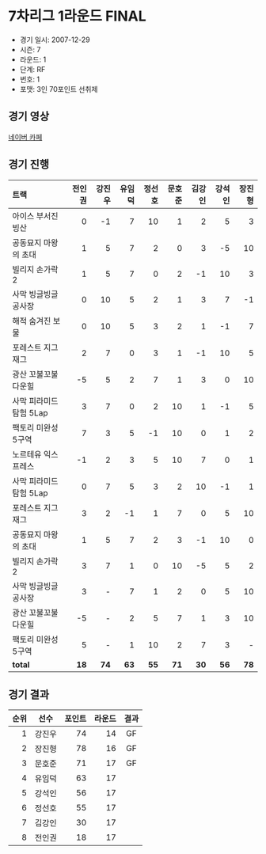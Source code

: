 # 7차리그 1라운드 FINAL

- 경기 일시: 2007-12-29
- 시즌: 7
- 라운드: 1
- 단계: RF
- 번호: 1
- 포맷: 3인 70포인트 선취제





## 경기 영상
[네이버 카페](https://cafe.naver.com/leaguekart/90)

## 경기 진행

| 트랙 | 전인권 | 강진우 | 유임덕 | 정선호 | 문호준 | 김강인 | 강석인 | 장진형 |
|:---|---:|---:|---:|---:|---:|---:|---:|---:|
| 아이스 부서진 빙산 | 0 | -1 | 7 | 10 | 1 | 2 | 5 | 3 |
| 공동묘지 마왕의 초대 | 1 | 5 | 7 | 2 | 0 | 3 | -5 | 10 |
| 빌리지 손가락 2 | 1 | 5 | 7 | 0 | 2 | -1 | 10 | 3 |
| 사막 빙글빙글 공사장 | 0 | 10 | 5 | 2 | 1 | 3 | 7 | -1 |
| 해적 숨겨진 보물 | 0 | 10 | 5 | 3 | 2 | 1 | -1 | 7 |
| 포레스트 지그재그 | 2 | 7 | 0 | 3 | 1 | -1 | 10 | 5 |
| 광산 꼬불꼬불 다운힐 | -5 | 5 | 2 | 7 | 1 | 3 | 0 | 10 |
| 사막 피라미드 탐험 5Lap | 3 | 7 | 0 | 2 | 10 | 1 | -1 | 5 |
| 팩토리 미완성 5구역 | 7 | 3 | 5 | -1 | 10 | 0 | 1 | 2 |
| 노르테유 익스프레스 | -1 | 2 | 3 | 5 | 10 | 7 | 0 | 1 |
| 사막 피라미드 탐험 5Lap | 0 | 7 | 5 | 3 | 2 | 10 | -1 | 1 |
| 포레스트 지그재그 | 3 | 2 | -1 | 1 | 7 | 0 | 5 | 10 |
| 공동묘지 마왕의 초대 | 1 | 5 | 7 | 2 | 3 | -1 | 10 | 0 |
| 빌리지 손가락 2 | 3 | 7 | 1 | 0 | 10 | -5 | 5 | 2 |
| 사막 빙글빙글 공사장 | 3 | - | 7 | 1 | 2 | 0 | 5 | 10 |
| 광산 꼬불꼬불 다운힐 | -5 | - | 2 | 5 | 7 | 1 | 3 | 10 |
| 팩토리 미완성 5구역 | 5 | - | 1 | 10 | 2 | 7 | 3 | - |
| __total__ | __18__ | __74__ | __63__ | __55__ | __71__ | __30__ | __56__ | __78__ |




## 경기 결과

| 순위 | 선수 | 포인트 | 라운드 | 결과 |
|---:|:---:|---:|---:|:---:|
| 1 | 강진우 | 74 | 14 | GF |
| 2 | 장진형 | 78 | 16 | GF |
| 3 | 문호준 | 71 | 17 | GF |
| 4 | 유임덕 | 63 | 17 |  |
| 5 | 강석인 | 56 | 17 |  |
| 6 | 정선호 | 55 | 17 |  |
| 7 | 김강인 | 30 | 17 |  |
| 8 | 전인권 | 18 | 17 |  |

